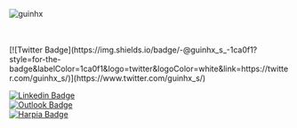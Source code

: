 <p align="left"> <img src="https://github-readme-stats.vercel.app/api?username=guinhx&show_icons=true&theme=dracula&title_color=fff" alt="guinhx" /> </p>
<br>
<br>
[![Twitter Badge](https://img.shields.io/badge/-@guinhx_s_-1ca0f1?style=for-the-badge&labelColor=1ca0f1&logo=twitter&logoColor=white&link=https://twitter.com/guinhx_s/)](https://www.twitter.com/guinhx_s/)

[![Linkedin Badge](https://img.shields.io/badge/-Diego%20Santos-13324B?style=for-the-badge&logo=Linkedin&logoColor=white&link=https://www.linkedin.com/in/diegosantos18/)](https://www.linkedin.com/in/diegosantos18/)
<br>
[![Outlook Badge](https://img.shields.io/badge/-diego@harpiastudios.com.br-0078D4?style=for-the-badge&logo=Microsoft%20Outlook&logoColor=white&link=mailto:diego@harpiastudios.com.br)](mailto:diego@harpiastudios.com.br)
<br>
[![Harpia Badge](https://img.shields.io/badge/-Harpia%20Studios%20Website-ED1C24?style=for-the-badge&logo=none&logoColor=white&link=https://www.harpiastudios.com.br)](https://www.harpiastudios.com.br)
